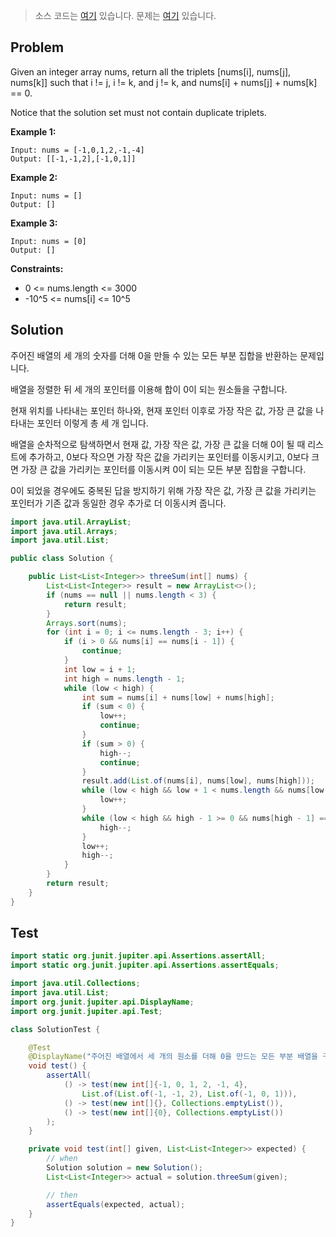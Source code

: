 > 소스 코드는 [여기](https://github.com/lcalmsky/leetcode/blob/master/src/main/java/io/lcalmsky/leetcode/_3sum/Solution.java) 있습니다.
> 문제는 [여기](https://leetcode.com/problems/3sum/) 있습니다.

## Problem

Given an integer array nums, return all the triplets [nums[i], nums[j], nums[k]] such that i != j, i != k, and j != k, and nums[i] + nums[j] + nums[k] == 0.

Notice that the solution set must not contain duplicate triplets.

**Example 1:**

```text
Input: nums = [-1,0,1,2,-1,-4]
Output: [[-1,-1,2],[-1,0,1]]
```

**Example 2:**

```text
Input: nums = []
Output: []
```

**Example 3:**

```text
Input: nums = [0]
Output: []
```

**Constraints:**

* 0 <= nums.length <= 3000
* -10^5 <= nums[i] <= 10^5

## Solution

주어진 배열의 세 개의 숫자를 더해 0을 만들 수 있는 모든 부분 집합을 반환하는 문제입니다.

배열을 정렬한 뒤 세 개의 포인터를 이용해 합이 0이 되는 원소들을 구합니다.

현재 위치를 나타내는 포인터 하나와, 현재 포인터 이후로 가장 작은 값, 가장 큰 값을 나타내는 포인터 이렇게 총 세 개 입니다.

배열을 순차적으로 탐색하면서 현재 값, 가장 작은 값, 가장 큰 값을 더해 0이 될 때 리스트에 추가하고, 0보다 작으면 가장 작은 값을 가리키는 포인터를 이동시키고, 0보다 크면 가장 큰 값을 가리키는 포인터를 이동시켜 0이 되는 모든 부분 집합을 구합니다.

0이 되었을 경우에도 중복된 답을 방지하기 위해 가장 작은 값, 가장 큰 값을 가리키는 포인터가 기존 값과 동일한 경우 추가로 더 이동시켜 줍니다.

```java
import java.util.ArrayList;
import java.util.Arrays;
import java.util.List;

public class Solution {

    public List<List<Integer>> threeSum(int[] nums) {
        List<List<Integer>> result = new ArrayList<>();
        if (nums == null || nums.length < 3) {
            return result;
        }
        Arrays.sort(nums);
        for (int i = 0; i <= nums.length - 3; i++) {
            if (i > 0 && nums[i] == nums[i - 1]) {
                continue;
            }
            int low = i + 1;
            int high = nums.length - 1;
            while (low < high) {
                int sum = nums[i] + nums[low] + nums[high];
                if (sum < 0) {
                    low++;
                    continue;
                }
                if (sum > 0) {
                    high--;
                    continue;
                }
                result.add(List.of(nums[i], nums[low], nums[high]));
                while (low < high && low + 1 < nums.length && nums[low + 1] == nums[low]) {
                    low++;
                }
                while (low < high && high - 1 >= 0 && nums[high - 1] == nums[high]) {
                    high--;
                }
                low++;
                high--;
            }
        }
        return result;
    }
}

```

## Test

```java
import static org.junit.jupiter.api.Assertions.assertAll;
import static org.junit.jupiter.api.Assertions.assertEquals;

import java.util.Collections;
import java.util.List;
import org.junit.jupiter.api.DisplayName;
import org.junit.jupiter.api.Test;

class SolutionTest {

    @Test
    @DisplayName("주어진 배열에서 세 개의 원소를 더해 0을 만드는 모든 부분 배열을 구한다.")
    void test() {
        assertAll(
            () -> test(new int[]{-1, 0, 1, 2, -1, 4},
                List.of(List.of(-1, -1, 2), List.of(-1, 0, 1))),
            () -> test(new int[]{}, Collections.emptyList()),
            () -> test(new int[]{0}, Collections.emptyList())
        );
    }

    private void test(int[] given, List<List<Integer>> expected) {
        // when
        Solution solution = new Solution();
        List<List<Integer>> actual = solution.threeSum(given);

        // then
        assertEquals(expected, actual);
    }
}
```